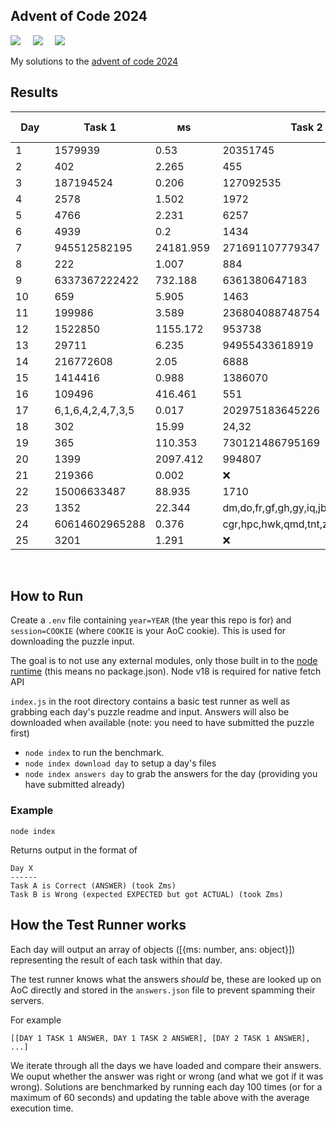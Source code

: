 ## Advent of Code 2024

![](https://img.shields.io/badge/Language-JS-778528?style=for-the-badge) &nbsp; &nbsp; ![](https://img.shields.io/badge/📅%20Day%20-25-118499?style=for-the-badge) &nbsp; &nbsp;  ![](https://img.shields.io/badge/⭐%20Stars%20-48-b5792a?style=for-the-badge)

My solutions to the [advent of code 2024](https://adventofcode.com/2024/)

## Results

Day | Task 1 | ᴍs | Task 2 | ᴍs | Total Time (ᴍs)
-|-|-|-|-|-
1&nbsp;&nbsp;&nbsp;&nbsp;&nbsp;&nbsp;&nbsp;|1579939&nbsp;&nbsp;&nbsp;|0.53&nbsp;&nbsp;&nbsp;&nbsp;&nbsp;&nbsp;|20351745&nbsp;&nbsp;|0.542&nbsp;&nbsp;&nbsp;&nbsp;&nbsp;|1.072&nbsp;&nbsp;&nbsp;&nbsp;&nbsp;
2&nbsp;&nbsp;&nbsp;&nbsp;&nbsp;&nbsp;&nbsp;|402&nbsp;&nbsp;&nbsp;&nbsp;&nbsp;&nbsp;&nbsp;|2.265&nbsp;&nbsp;&nbsp;&nbsp;&nbsp;|455&nbsp;&nbsp;&nbsp;&nbsp;&nbsp;&nbsp;&nbsp;|7.654&nbsp;&nbsp;&nbsp;&nbsp;&nbsp;|9.919&nbsp;&nbsp;&nbsp;&nbsp;&nbsp;
3&nbsp;&nbsp;&nbsp;&nbsp;&nbsp;&nbsp;&nbsp;|187194524&nbsp;|0.206&nbsp;&nbsp;&nbsp;&nbsp;&nbsp;|127092535&nbsp;|0.624&nbsp;&nbsp;&nbsp;&nbsp;&nbsp;|0.83&nbsp;&nbsp;&nbsp;&nbsp;&nbsp;&nbsp;
4&nbsp;&nbsp;&nbsp;&nbsp;&nbsp;&nbsp;&nbsp;|2578&nbsp;&nbsp;&nbsp;&nbsp;&nbsp;&nbsp;|1.502&nbsp;&nbsp;&nbsp;&nbsp;&nbsp;|1972&nbsp;&nbsp;&nbsp;&nbsp;&nbsp;&nbsp;|2.026&nbsp;&nbsp;&nbsp;&nbsp;&nbsp;|3.528&nbsp;&nbsp;&nbsp;&nbsp;&nbsp;
5&nbsp;&nbsp;&nbsp;&nbsp;&nbsp;&nbsp;&nbsp;|4766&nbsp;&nbsp;&nbsp;&nbsp;&nbsp;&nbsp;|2.231&nbsp;&nbsp;&nbsp;&nbsp;&nbsp;|6257&nbsp;&nbsp;&nbsp;&nbsp;&nbsp;&nbsp;|5.025&nbsp;&nbsp;&nbsp;&nbsp;&nbsp;|7.256&nbsp;&nbsp;&nbsp;&nbsp;&nbsp;
6&nbsp;&nbsp;&nbsp;&nbsp;&nbsp;&nbsp;&nbsp;|4939&nbsp;&nbsp;&nbsp;&nbsp;&nbsp;&nbsp;|0.2&nbsp;&nbsp;&nbsp;&nbsp;&nbsp;&nbsp;&nbsp;|1434&nbsp;&nbsp;&nbsp;&nbsp;&nbsp;&nbsp;|509.008&nbsp;&nbsp;&nbsp;|509.208&nbsp;&nbsp;&nbsp;
7&nbsp;&nbsp;&nbsp;&nbsp;&nbsp;&nbsp;&nbsp;|945512582195|24181.959&nbsp;|271691107779347|852380.69&nbsp;|876562.649
8&nbsp;&nbsp;&nbsp;&nbsp;&nbsp;&nbsp;&nbsp;|222&nbsp;&nbsp;&nbsp;&nbsp;&nbsp;&nbsp;&nbsp;|1.007&nbsp;&nbsp;&nbsp;&nbsp;&nbsp;|884&nbsp;&nbsp;&nbsp;&nbsp;&nbsp;&nbsp;&nbsp;|1.261&nbsp;&nbsp;&nbsp;&nbsp;&nbsp;|2.267&nbsp;&nbsp;&nbsp;&nbsp;&nbsp;
9&nbsp;&nbsp;&nbsp;&nbsp;&nbsp;&nbsp;&nbsp;|6337367222422|732.188&nbsp;&nbsp;&nbsp;|6361380647183|16226.449&nbsp;|16958.637&nbsp;
10&nbsp;&nbsp;&nbsp;&nbsp;&nbsp;&nbsp;|659&nbsp;&nbsp;&nbsp;&nbsp;&nbsp;&nbsp;&nbsp;|5.905&nbsp;&nbsp;&nbsp;&nbsp;&nbsp;|1463&nbsp;&nbsp;&nbsp;&nbsp;&nbsp;&nbsp;|0&nbsp;&nbsp;&nbsp;&nbsp;&nbsp;&nbsp;&nbsp;&nbsp;&nbsp;|5.905&nbsp;&nbsp;&nbsp;&nbsp;&nbsp;
11&nbsp;&nbsp;&nbsp;&nbsp;&nbsp;&nbsp;|199986&nbsp;&nbsp;&nbsp;&nbsp;|3.589&nbsp;&nbsp;&nbsp;&nbsp;&nbsp;|236804088748754|121.585&nbsp;&nbsp;&nbsp;|125.174&nbsp;&nbsp;&nbsp;
12&nbsp;&nbsp;&nbsp;&nbsp;&nbsp;&nbsp;|1522850&nbsp;&nbsp;&nbsp;|1155.172&nbsp;&nbsp;|953738&nbsp;&nbsp;&nbsp;&nbsp;|1178.015&nbsp;&nbsp;|2333.187&nbsp;&nbsp;
13&nbsp;&nbsp;&nbsp;&nbsp;&nbsp;&nbsp;|29711&nbsp;&nbsp;&nbsp;&nbsp;&nbsp;|6.235&nbsp;&nbsp;&nbsp;&nbsp;&nbsp;|94955433618919|0.23&nbsp;&nbsp;&nbsp;&nbsp;&nbsp;&nbsp;|6.466&nbsp;&nbsp;&nbsp;&nbsp;&nbsp;
14&nbsp;&nbsp;&nbsp;&nbsp;&nbsp;&nbsp;|216772608&nbsp;|2.05&nbsp;&nbsp;&nbsp;&nbsp;&nbsp;&nbsp;|6888&nbsp;&nbsp;&nbsp;&nbsp;&nbsp;&nbsp;|394.268&nbsp;&nbsp;&nbsp;|396.317&nbsp;&nbsp;&nbsp;
15&nbsp;&nbsp;&nbsp;&nbsp;&nbsp;&nbsp;|1414416&nbsp;&nbsp;&nbsp;|0.988&nbsp;&nbsp;&nbsp;&nbsp;&nbsp;|1386070&nbsp;&nbsp;&nbsp;|3.242&nbsp;&nbsp;&nbsp;&nbsp;&nbsp;|4.23&nbsp;&nbsp;&nbsp;&nbsp;&nbsp;&nbsp;
16&nbsp;&nbsp;&nbsp;&nbsp;&nbsp;&nbsp;|109496&nbsp;&nbsp;&nbsp;&nbsp;|416.461&nbsp;&nbsp;&nbsp;|551&nbsp;&nbsp;&nbsp;&nbsp;&nbsp;&nbsp;&nbsp;|36533.878&nbsp;|36950.339&nbsp;
17&nbsp;&nbsp;&nbsp;&nbsp;&nbsp;&nbsp;|6,1,6,4,2,4,7,3,5|0.017&nbsp;&nbsp;&nbsp;&nbsp;&nbsp;|202975183645226|1.703&nbsp;&nbsp;&nbsp;&nbsp;&nbsp;|1.72&nbsp;&nbsp;&nbsp;&nbsp;&nbsp;&nbsp;
18&nbsp;&nbsp;&nbsp;&nbsp;&nbsp;&nbsp;|302&nbsp;&nbsp;&nbsp;&nbsp;&nbsp;&nbsp;&nbsp;|15.99&nbsp;&nbsp;&nbsp;&nbsp;&nbsp;|24,32&nbsp;&nbsp;&nbsp;&nbsp;&nbsp;|30.364&nbsp;&nbsp;&nbsp;&nbsp;|46.354&nbsp;&nbsp;&nbsp;&nbsp;
19&nbsp;&nbsp;&nbsp;&nbsp;&nbsp;&nbsp;|365&nbsp;&nbsp;&nbsp;&nbsp;&nbsp;&nbsp;&nbsp;|110.353&nbsp;&nbsp;&nbsp;|730121486795169|324.583&nbsp;&nbsp;&nbsp;|434.936&nbsp;&nbsp;&nbsp;
20&nbsp;&nbsp;&nbsp;&nbsp;&nbsp;&nbsp;|1399&nbsp;&nbsp;&nbsp;&nbsp;&nbsp;&nbsp;|2097.412&nbsp;&nbsp;|994807&nbsp;&nbsp;&nbsp;&nbsp;|17878.355&nbsp;|19975.767&nbsp;
21&nbsp;&nbsp;&nbsp;&nbsp;&nbsp;&nbsp;|219366&nbsp;&nbsp;&nbsp;&nbsp;|0.002&nbsp;&nbsp;&nbsp;&nbsp;&nbsp;|❌&nbsp;&nbsp;&nbsp;&nbsp;&nbsp;&nbsp;&nbsp;&nbsp;&nbsp;|0&nbsp;&nbsp;&nbsp;&nbsp;&nbsp;&nbsp;&nbsp;&nbsp;&nbsp;|0.002&nbsp;&nbsp;&nbsp;&nbsp;&nbsp;
22&nbsp;&nbsp;&nbsp;&nbsp;&nbsp;&nbsp;|15006633487|88.935&nbsp;&nbsp;&nbsp;&nbsp;|1710&nbsp;&nbsp;&nbsp;&nbsp;&nbsp;&nbsp;|6567.98&nbsp;&nbsp;&nbsp;|6656.915&nbsp;&nbsp;
23&nbsp;&nbsp;&nbsp;&nbsp;&nbsp;&nbsp;|1352&nbsp;&nbsp;&nbsp;&nbsp;&nbsp;&nbsp;|22.344&nbsp;&nbsp;&nbsp;&nbsp;|dm,do,fr,gf,gh,gy,iq,jb,kt,on,rg,xf,ze|14.018&nbsp;&nbsp;&nbsp;&nbsp;|36.363&nbsp;&nbsp;&nbsp;&nbsp;
24&nbsp;&nbsp;&nbsp;&nbsp;&nbsp;&nbsp;|60614602965288|0.376&nbsp;&nbsp;&nbsp;&nbsp;&nbsp;|cgr,hpc,hwk,qmd,tnt,z06,z31,z37|0.248&nbsp;&nbsp;&nbsp;&nbsp;&nbsp;|0.624&nbsp;&nbsp;&nbsp;&nbsp;&nbsp;
25&nbsp;&nbsp;&nbsp;&nbsp;&nbsp;&nbsp;|3201&nbsp;&nbsp;&nbsp;&nbsp;&nbsp;&nbsp;|1.291&nbsp;&nbsp;&nbsp;&nbsp;&nbsp;|❌&nbsp;&nbsp;&nbsp;&nbsp;&nbsp;&nbsp;&nbsp;&nbsp;&nbsp;|0&nbsp;&nbsp;&nbsp;&nbsp;&nbsp;&nbsp;&nbsp;&nbsp;&nbsp;|1.291&nbsp;&nbsp;&nbsp;&nbsp;&nbsp;

<br />

## How to Run

Create a `.env` file containing `year=YEAR` (the year this repo is for) and `session=COOKIE` (where `COOKIE` is your AoC cookie). This is used for downloading the puzzle input.

The goal is to not use any external modules, only those built in to the [node runtime](https://nodejs.org/en/) (this means no package.json). Node v18 is required for native fetch API

`index.js` in the root directory contains a basic test runner as well as grabbing each day's puzzle readme and input. Answers will also be downloaded when available (note: you need to have submitted the puzzle first)

* `node index` to run the benchmark.
* `node index download day` to setup a day's files
* `node index answers day` to grab the answers for the day (providing you have submitted already)

### Example

```
node index
```

Returns output in the format of

```
Day X
------
Task A is Correct (ANSWER) (took Zms)
Task B is Wrong (expected EXPECTED but got ACTUAL) (took Zms)
```

## How the Test Runner works

Each day will output an array of objects ([{ms: number, ans: object}]) representing the result of each task within that day.

The test runner knows what the answers *should* be, these are looked up on AoC directly and stored in the `answers.json` file to prevent spamming their servers.

For example 

```
[[DAY 1 TASK 1 ANSWER, DAY 1 TASK 2 ANSWER], [DAY 2 TASK 1 ANSWER], ...]
```

We iterate through all the days we have loaded and compare their answers. We ouput whether the answer was right or wrong (and what we got if it was wrong).
Solutions are benchmarked by running each day 100 times (or for a maximum of 60 seconds) and updating the table above with the average execution time.
